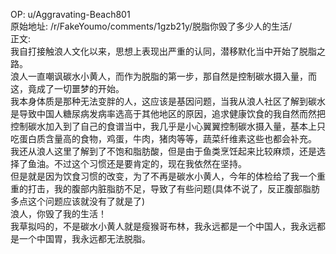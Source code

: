 
OP: u/Aggravating-Beach801  
原始地址: /r/FakeYoumo/comments/1gzb21y/脱脂你毁了多少人的生活/  
正文:  
我自打接触浪人文化以来，思想上表现出严重的认同，潜移默化当中开始了脱脂之路。  
浪人一直嘲讽碳水小黄人，而作为脱脂的第一步，那自然是控制碳水摄入量，而这，竟成了一切噩梦的开始。  
我本身体质是那种无法变胖的人，这应该是基因问题，当我从浪人社区了解到碳水是导致中国人糖尿病发病率选高于其他地区的原因，追求健康饮食的我自然而然把控制碳水加入到了自己的食谱当中，我几乎是小心翼翼控制碳水摄入量，基本上只吃蛋白质含量高的食物，鸡蛋，牛肉，猪肉等等，蔬菜纤维素这些也都会补充。  
我还从浪人这里了解到了不饱和脂肪酸，但是由于鱼类烹饪起来比较麻烦，还是选择了鱼油。不过这个习惯还是要肯定的，现在我依然在坚持。  
但是就是因为饮食习惯的改变，为了不再是碳水小黄人，今年的体检给了我一个重重的打击，我的腹部内脏脂肪不足，导致了有些问题(具体不说了，反正腹部脂肪多点这个问题应该就没有了就是了)    
浪人，你毁了我的生活！  
我草拟吗的，不是碳水小黄人就是瘦猴哥布林，我永远都是一个中国人，我永远都是一个中国胃，我永远都无法脱脂。

